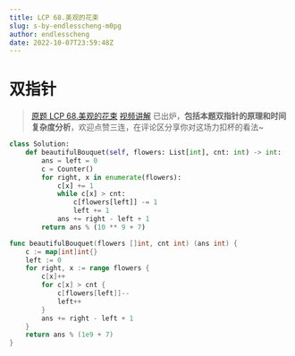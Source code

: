 ```yaml
---
title: LCP 68.美观的花束
slug: s-by-endlesscheng-m0pg
author: endlesscheng
date: 2022-10-07T23:59:48Z
---
```

# 双指针
 
> [原题 LCP 68.美观的花束](https://leetcode.cn/problems/1GxJYY)
[视频讲解](https://www.bilibili.com/video/BV1rT411P7NA) 已出炉，**包括本题双指针的原理和时间复杂度分析**，欢迎点赞三连，在评论区分享你对这场力扣杯的看法~
 
```py [sol1-Python3]
class Solution:
    def beautifulBouquet(self, flowers: List[int], cnt: int) -> int:
        ans = left = 0
        c = Counter()
        for right, x in enumerate(flowers):
            c[x] += 1
            while c[x] > cnt:
                c[flowers[left]] -= 1
                left += 1
            ans += right - left + 1
        return ans % (10 ** 9 + 7)
```

```go [sol1-Go]
func beautifulBouquet(flowers []int, cnt int) (ans int) {
	c := map[int]int{}
	left := 0
	for right, x := range flowers {
		c[x]++
		for c[x] > cnt {
			c[flowers[left]]--
			left++
		}
		ans += right - left + 1
	}
	return ans % (1e9 + 7)
}
```
